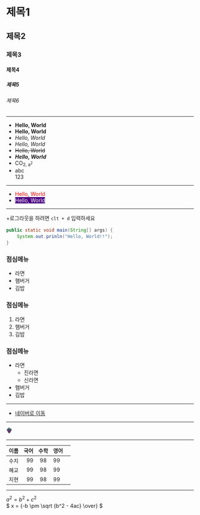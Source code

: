 # 제목1
## 제목2
### 제목3
#### 제목4
##### 제목5
###### 제목6


---
+ **Hello, World**
+ __Hello, World__
+ *Hello, World*
+ _Hello, World_
+ ~~Hello, World~~
+ ***Hello, World***
+ CO<sub>2, a<sup>2</sup>
+ abc<br>123
---
+ <span style="color: red">Hello, World</span>
+ <span style="color: white; background: indigo">Hello, World</span>
---
+로그라웃을 하려면 `clt + d` 입력하세요
```java
public static void main(String[] args) {
    System.out.prinln("Hello, World!!");
}

```
### 점심메뉴
+ 라면
+ 햄버거
+ 김밥


### 점심메뉴
1. 라면
2. 햄버거
3. 김밥

### 점심메뉴
+ 라면
  + 진라면
  + 신라면
+ 햄버거
+ 김밥
---


+ [네이버로 이동](http://naver.com)

---
![포도아이콘](/views/static/img/grape.png)

---
| 이름 |  국어 |  수학   | 영어   |   |
|----|----:|:-----:|:-----|---|
| 수지 |  99 |  98   | 99   |   |
| 혜교 |  99 |  98   | 99   |   |
| 지현 |  99 |  98   | 99   |   |

---
$a^2 = b^2 + c^2$ <br>
$ x = {-b \pm \sqrt {b^2 - 4ac} \over} $
